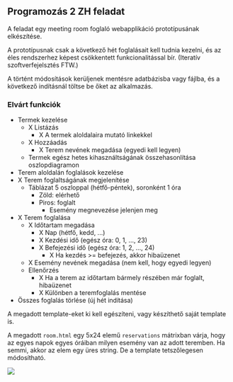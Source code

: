 ## Programozás 2 ZH feladat

A feladat egy meeting room foglaló webapplikáció prototípusának elkészítése.

A prototípusnak csak a következő hét foglalásait kell tudnia kezelni, és az éles rendszerhez képest csökkentett funkcionalitással bír.
(Iteratív szoftverfejelsztés FTW.)

A történt módosítások kerüljenek mentésre adatbázisba vagy fájlba, és a következő indításnál töltse be őket az alkalmazás.

### Elvárt funkciók

- Termek kezelése
  - X Listázás
    - X A termek aloldalaira mutató linkekkel
  - X Hozzáadás
    - X Terem nevének megadása (egyedi kell legyen)
  - Termek egész hetes kihasználtságának összehasonlítása oszlopdiagramon
- Terem aloldalán foglalások kezelése
- X Terem foglaltságának megjelenítése
  - Táblázat 5 oszloppal (hétfő-péntek), soronként 1 óra
    - Zöld: elérhető
    - Piros: foglalt
      - Esemény megnevezése jelenjen meg
- X Terem foglalása
  - X Időtartam megadása
    - X Nap (hétfő, kedd, ...)
    - X Kezdési idő (egész óra: 0, 1, ..., 23)
    - X Befejezési idő (egész óra: 1, 2, ..., 24)
      - X Ha kezdés >= befejezés, akkor hibaüzenet
  - X Esemény nevének megadása (nem kell, hogy egyedi legyen)
  - Ellenőrzés
    - X Ha a terem az időtartam bármely részében már foglalt, hibaüzenet
    - X Különben a teremfoglalás mentése
- Összes foglalás törlése (új hét indítása)

A megadott template-eket ki kell egészíteni, vagy készíthető saját template is.

A megadott `room.html` egy 5x24 elemű `reservations` mátrixban várja, hogy az egyes napok egyes óráiban milyen esemény van az adott teremben.
Ha semmi, akkor az elem egy üres string.
De a template tetszőlegesen módosítható.

![](screenshot.png)
